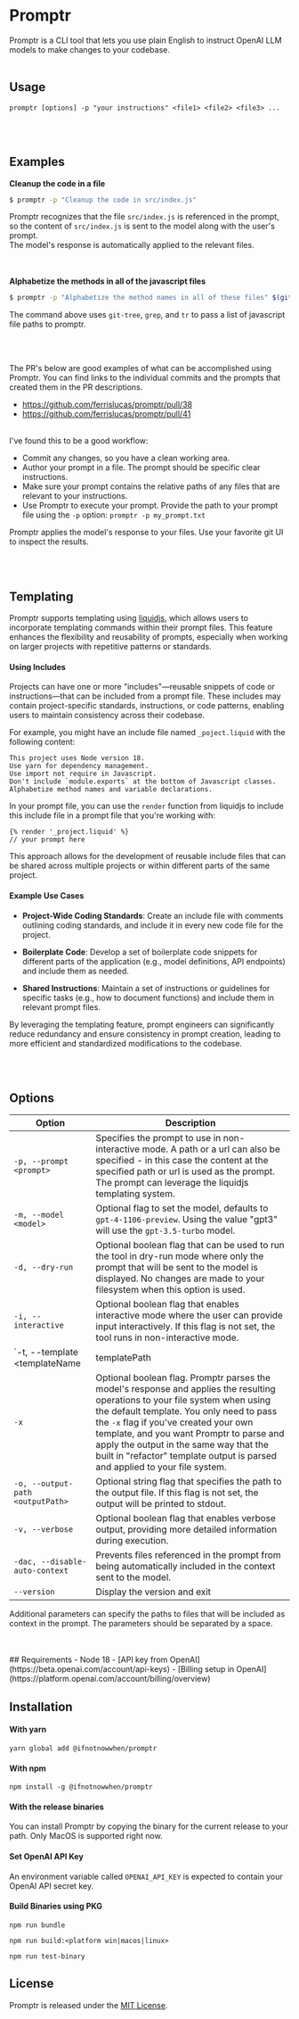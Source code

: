 # Promptr

Promptr is a CLI tool that lets you use plain English to instruct OpenAI LLM models to make changes to your codebase. <br /><br />
## Usage

`promptr [options] -p "your instructions" <file1> <file2> <file3> ...`

<br />
<br />

## Examples
__Cleanup the code in a file__
```bash
$ promptr -p "Cleanup the code in src/index.js"
```
Promptr recognizes that the file `src/index.js` is referenced in the prompt, so the content of `src/index.js` is sent to the model along with the user's prompt. 
<br />The model's response is automatically applied to the relevant files.
<br /><br />
<br />

__Alphabetize the methods in all of the javascript files__ 
```bash
$ promptr -p "Alphabetize the method names in all of these files" $(git ls-tree -r --name-only HEAD | grep ".js" | tr '\n' ' ')
```
The command above uses `git-tree`, `grep`, and `tr` to pass a list of javascript file paths to promptr.

<br /><br />

The PR's below are good examples of what can be accomplished using Promptr. You can find links to the individual commits and the prompts that created them in the PR descriptions.
- https://github.com/ferrislucas/promptr/pull/38
- https://github.com/ferrislucas/promptr/pull/41
<br /><br />

I've found this to be a good workflow:
- Commit any changes, so you have a clean working area.
- Author your prompt in a file. The prompt should be specific clear instructions. 
- Make sure your prompt contains the relative paths of any files that are relevant to your instructions. 
- Use Promptr to execute your prompt. Provide the path to your prompt file using the `-p` option: 
`promptr -p my_prompt.txt` 

Promptr applies the model's response to your files. Use your favorite git UI to inspect the results. 

<br /><br />
## Templating 

Promptr supports templating using [liquidjs](https://liquidjs.com/), which allows users to incorporate templating commands within their prompt files. This feature enhances the flexibility and reusability of prompts, especially when working on larger projects with repetitive patterns or standards.

#### Using Includes

Projects can have one or more "includes"—reusable snippets of code or instructions—that can be included from a prompt file. These includes may contain project-specific standards, instructions, or code patterns, enabling users to maintain consistency across their codebase.

For example, you might have an include file named `_poject.liquid` with the following content:

```liquid
This project uses Node version 18.
Use yarn for dependency management.
Use import not require in Javascript.
Don't include `module.exports` at the bottom of Javascript classes.
Alphabetize method names and variable declarations.
```

In your prompt file, you can use the `render` function from liquidjs to include this include file in a prompt file that you're working with:

```liquid
{% render '_project.liquid' %}
// your prompt here
```

This approach allows for the development of reusable include files that can be shared across multiple projects or within different parts of the same project.

#### Example Use Cases

- **Project-Wide Coding Standards**: Create an include file with comments outlining coding standards, and include it in every new code file for the project.

- **Boilerplate Code**: Develop a set of boilerplate code snippets for different parts of the application (e.g., model definitions, API endpoints) and include them as needed.

- **Shared Instructions**: Maintain a set of instructions or guidelines for specific tasks (e.g., how to document functions) and include them in relevant prompt files.

By leveraging the templating feature, prompt engineers can significantly reduce redundancy and ensure consistency in prompt creation, leading to more efficient and standardized modifications to the codebase.

<br /><br />

## Options

| Option | Description |
| ------ | ----------- |
| `-p, --prompt <prompt>` | Specifies the prompt to use in non-interactive mode. A path or a url can also be specified - in this case the content at the specified path or url is used as the prompt. The prompt can leverage the liquidjs templating system. |
| `-m, --model <model>` | Optional flag to set the model, defaults to `gpt-4-1106-preview`. Using the value "gpt3" will use the `gpt-3.5-turbo` model. |
| `-d, --dry-run` | Optional boolean flag that can be used to run the tool in dry-run mode where only the prompt that will be sent to the model is displayed. No changes are made to your filesystem when this option is used. |
| `-i, --interactive` | Optional boolean flag that enables interactive mode where the user can provide input interactively. If this flag is not set, the tool runs in non-interactive mode. |
| `-t, --template <templateName | templatePath | templateUrl>` | Optional string flag that specifies a built in template name, the absolute path to a template file, or a url for a template file that will be used to generate the output. The default is the  built in `refactor` template. The available built in templates are: `empty`, `refactor`, `swe`, and `test-first`. The prompt is interpolated with the template to form the payload sent to the model. |
| `-x` | Optional boolean flag. Promptr parses the model's response and applies the resulting operations to your file system when using the default template. You only need to pass the `-x` flag if you've created your own template, and you want Promptr to parse and apply the output in the same way that the built in "refactor" template output is parsed and applied to your file system. |
| `-o, --output-path <outputPath>` | Optional string flag that specifies the path to the output file. If this flag is not set, the output will be printed to stdout. |
| `-v, --verbose` | Optional boolean flag that enables verbose output, providing more detailed information during execution. |
| `-dac, --disable-auto-context` | Prevents files referenced in the prompt from being automatically included in the context sent to the model. |
| `--version` | Display the version and exit |

Additional parameters can specify the paths to files that will be included as context in the prompt. The parameters should be separated by a space.

<br />
<br />
## Requirements
- Node 18
- [API key from OpenAI](https://beta.openai.com/account/api-keys)
- [Billing setup in OpenAI](https://platform.openai.com/account/billing/overview)

<br />

## Installation

#### With yarn
```
yarn global add @ifnotnowwhen/promptr
```

#### With npm
```
npm install -g @ifnotnowwhen/promptr
```

#### With the release binaries
You can install Promptr by copying the binary for the current release to your path. Only MacOS is supported right now.

#### Set OpenAI API Key
An environment variable called `OPENAI_API_KEY` is expected to contain your OpenAI API secret key.

#### Build Binaries using PKG
```
npm run bundle
```
```
npm run build:<platform win|macos|linux>
```
```
npm run test-binary
```

## License

Promptr is released under the [MIT License](https://opensource.org/licenses/MIT).


